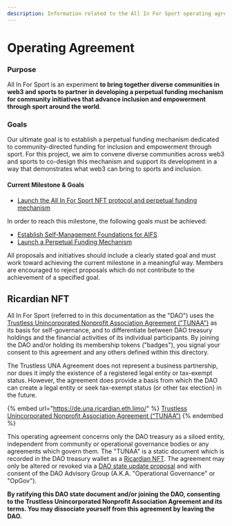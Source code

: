 ```yaml
---
description: Information related to the All In For Sport operating agreement.
---
```


# Operating Agreement

### Purpose

All In For Sport is an experiment **to bring together diverse communities in web3 and sports to partner in developing a perpetual funding mechanism for community initiatives that advance inclusion and empowerment through sport around the world**.

### Goals

Our ultimate goal is to establish a perpetual funding mechanism dedicated to community-directed funding for inclusion and empowerment through sport. For this project, we aim to convene diverse communities across web3 and sports to co-design this mechanism and support its development in a way that demonstrates what web3 can bring to sports and inclusion.

#### Current Milestone & Goals

* [Launch the All In For Sport NFT protocol and perpetual funding mechanism](https://app.clarity.so/allinforsport/roadmap)

In order to reach this milestone, the following goals must be achieved:

* [Establish Self-Management Foundations for AIFS](https://app.clarity.so/allinforsport/project/3)
* [Launch a Perpetual Funding Mechanism](https://app.clarity.so/allinforsport/project/7)

All proposals and initiatives should include a clearly stated goal and must work toward achieving the current milestone in a meaningful way. Members are encouraged to reject proposals which do not contribute to the achievement of a specified goal.

## Ricardian NFT

All In For Sport (referred to in this documentation as the "DAO") uses the [Trustless Unincorporated Nonprofit Association Agreement ("TUNAA")](https://de.una.ricardian.eth.limo/) as its basis for self-governance, and to differentiate between DAO treasury holdings and the financial activities of its individual participants. By joining the DAO and/or holding its membership tokens ("badges"), you signal your consent to this agreement and any others defined within this directory.&#x20;

The Trustless UNA Agreement does not represent a business partnership, nor does it imply the existence of a registered legal entity or tax-exempt status. However, the agreement does provide a basis from which the DAO can create a legal entity or seek tax-exempt status (or other tax election) in the future.

{% embed url="https://de.una.ricardian.eth.limo/" %}
[Trustless Unincorporated Nonprofit Association Agreement (“TUNAA”)](https://de.una.ricardian.eth.limo/)
{% endembed %}

This operating agreement concerns only the DAO treasury as a siloed entity, independent from community or operational governance bodies or any agreements which govern them. The "TUNAA" is a static document which is recorded in the DAO treasury wallet as a [Ricardian NFT](https://docs.wrappr.wtf/get-started/what/). The agreement may only be altered or revoked via a [DAO state update proposal](../proposals/metagovernance.md) and with consent of the DAO Advisory Group (A.K.A. "Operational Governance" or "OpGov").

**By ratifying this DAO state document and/or joining the DAO, consenting to the Trustless Unincorporated Nonprofit Association Agreement and its terms. You may dissociate yourself from this agreement by leaving the DAO.**

###
